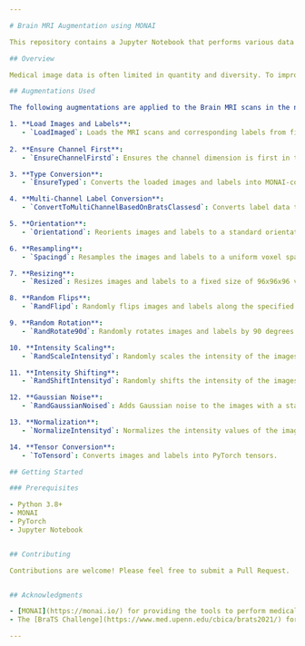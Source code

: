```yaml
---

# Brain MRI Augmentation using MONAI

This repository contains a Jupyter Notebook that performs various data augmentation techniques on Brain MRI scans using the MONAI library. The augmentations are designed to enhance and increase the dataset for training deep learning models, particularly in medical imaging applications such as brain tumor segmentation.

## Overview

Medical image data is often limited in quantity and diversity. To improve the generalization capability of machine learning models, data augmentation is a crucial step. This repository provides a comprehensive set of augmentation techniques applied to Brain MRI scans, making use of MONAI, a specialized library for deep learning in healthcare.

## Augmentations Used

The following augmentations are applied to the Brain MRI scans in the notebook:

1. **Load Images and Labels**: 
   - `LoadImaged`: Loads the MRI scans and corresponding labels from files.
   
2. **Ensure Channel First**: 
   - `EnsureChannelFirstd`: Ensures the channel dimension is first in the tensor.

3. **Type Conversion**: 
   - `EnsureTyped`: Converts the loaded images and labels into MONAI-compatible tensor types.

4. **Multi-Channel Label Conversion**: 
   - `ConvertToMultiChannelBasedOnBratsClassesd`: Converts label data to a multi-channel format based on BraTS tumor classes.

5. **Orientation**: 
   - `Orientationd`: Reorients images and labels to a standard orientation (RAS).

6. **Resampling**: 
   - `Spacingd`: Resamples the images and labels to a uniform voxel spacing of 1mm x 1mm x 1mm.

7. **Resizing**: 
   - `Resized`: Resizes images and labels to a fixed size of 96x96x96 voxels.

8. **Random Flips**: 
   - `RandFlipd`: Randomly flips images and labels along the specified axes (x, y, z).

9. **Random Rotation**: 
   - `RandRotate90d`: Randomly rotates images and labels by 90 degrees.

10. **Intensity Scaling**: 
   - `RandScaleIntensityd`: Randomly scales the intensity of the images by a factor within ±10%.

11. **Intensity Shifting**: 
   - `RandShiftIntensityd`: Randomly shifts the intensity of the images within ±10%.

12. **Gaussian Noise**: 
   - `RandGaussianNoised`: Adds Gaussian noise to the images with a standard deviation of 0.01.

13. **Normalization**: 
   - `NormalizeIntensityd`: Normalizes the intensity values of the images on a per-channel basis.

14. **Tensor Conversion**: 
   - `ToTensord`: Converts images and labels into PyTorch tensors.

## Getting Started

### Prerequisites

- Python 3.8+
- MONAI
- PyTorch
- Jupyter Notebook


## Contributing

Contributions are welcome! Please feel free to submit a Pull Request.


## Acknowledgments

- [MONAI](https://monai.io/) for providing the tools to perform medical image processing.
- The [BraTS Challenge](https://www.med.upenn.edu/cbica/brats2021/) for the dataset and inspiration.

---
```

